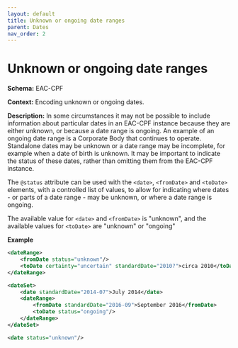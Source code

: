 ```yaml
---
layout: default
title: Unknown or ongoing date ranges
parent: Dates
nav_order: 2
---
```


# Unknown or ongoing date ranges
**Schema:**
EAC-CPF

**Context:**
Encoding unknown or ongoing dates. 

**Description:**
In some circumstances it may not be possible to include information about particular dates in an EAC-CPF instance because they are either unknown, or because a date range is ongoing. An example of an ongoing date range is a Corporate Body that continues to operate. Standalone dates may be unknown or a date range may be incomplete, for example when a date of birth is unknown. It may be important to indicate the status of these dates, rather than omitting them from the EAC-CPF instance. 

The `@status` attribute can be used with the `<date>`, `<fromDate>` and `<toDate>` elements, with a controlled list of values, to allow for indicating where dates - or parts of a date range - may be unknown, or where a date range is ongoing. 

The available value for `<date>` and `<fromDate>` is "unknown", and the available values for `<toDate>` are "unknown" or "ongoing"

**Example**
```xml
<dateRange>
	<fromDate status="unknown"/>
	<toDate certainty="uncertain" standardDate="2010?">circa 2010</toDate> 
</dateRange>
```

```xml
<dateSet>
	<date standardDate="2014-07">July 2014</date>
	<dateRange>
		<fromDate standardDate="2016-09">September 2016</fromDate>
		<toDate status="ongoing"/>
	</dateRange>
</dateSet>
```

```xml
<date status="unknown"/>
```
